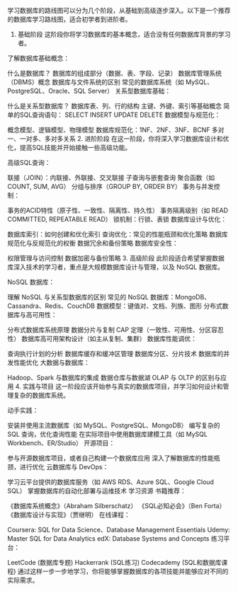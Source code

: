 学习数据库的路线图可以分为几个阶段，从基础到高级逐步深入。以下是一个推荐的数据库学习路线图，适合初学者到进阶者。

1. 基础阶段
这阶段你将学习数据库的基本概念，适合没有任何数据库背景的学习者。

了解数据库基础概念：

什么是数据库？
数据库的组成部分（数据、表、字段、记录）
数据库管理系统（DBMS）概念
数据库与文件系统的区别
常见的数据库系统（如 MySQL、PostgreSQL、Oracle、SQL Server）
关系型数据库基础：

什么是关系型数据库？
数据库表、列、行的结构
主键、外键、索引等基础概念
简单的SQL查询语句：
SELECT
INSERT
UPDATE
DELETE
数据模型与规范化：

概念模型、逻辑模型、物理模型
数据库规范化：1NF、2NF、3NF、BCNF
多对一、一对多、多对多关系
2. 进阶阶段
在这一阶段，你将深入学习数据库设计和优化，提高SQL技能并开始接触一些高级功能。

高级SQL查询：

联接（JOIN）：内联接、外联接、交叉联接
子查询与嵌套查询
聚合函数（如 COUNT, SUM, AVG）
分组与排序（GROUP BY, ORDER BY）
事务与并发控制：

事务的ACID特性（原子性、一致性、隔离性、持久性）
事务隔离级别（如 READ COMMITTED, REPEATABLE READ）
锁机制：行锁、表锁
数据库设计与优化：

数据库索引：如何创建和优化索引
查询优化：常见的性能瓶颈和优化策略
数据库规范化与反规范化的权衡
数据冗余和备份策略
数据库安全性：

权限管理与访问控制
数据加密与备份策略
3. 高级阶段
此阶段适合希望掌握数据库深入技术的学习者，重点是大规模数据库设计与管理，以及 NoSQL 数据库。

NoSQL 数据库：

理解 NoSQL 与关系型数据库的区别
常见的 NoSQL 数据库：MongoDB、Cassandra、Redis、CouchDB
数据模型：键值对、文档、列族、图形
分布式数据库与高可用性：

分布式数据库系统原理
数据分片与复制
CAP 定理（一致性、可用性、分区容忍性）
数据库高可用架构设计（如主从复制、集群）
数据库性能调优：

查询执行计划的分析
数据库缓存和缓冲区管理
数据库分区、分片技术
数据库的并发性能优化
大数据与数据库：

Hadoop、Spark 与数据库的集成
数据仓库与数据湖
OLAP 与 OLTP 的区别与应用
4. 实践与项目
这一阶段应该开始参与真实的数据库项目，并学习如何设计和管理复杂的数据库系统。

动手实践：

安装并使用主流数据库（如 MySQL、PostgreSQL、MongoDB）
编写复杂的 SQL 查询，优化查询性能
在实际项目中使用数据库建模工具（如 MySQL Workbench、ER/Studio）
开源项目：

参与开源数据库项目，或者自己构建一个数据库应用
深入了解数据库的性能瓶颈，进行优化
云数据库与 DevOps：

学习云平台提供的数据库服务（如 AWS RDS、Azure SQL、Google Cloud SQL）
掌握数据库的自动化部署与运维技术
学习资源
书籍推荐：

《数据库系统概念》（Abraham Silberschatz）
《SQL必知必会》（Ben Forta）
《数据库设计与实现》（贾继明）
在线课程：

Coursera: SQL for Data Science、Database Management Essentials
Udemy: Master SQL for Data Analytics
edX: Database Systems and Concepts
练习平台：

LeetCode (数据库专题)
Hackerrank (SQL练习)
Codecademy (SQL和数据库课程)
通过这样一步一步地学习，你将能够掌握数据库的各项技能并能够应对不同的实际需求。






